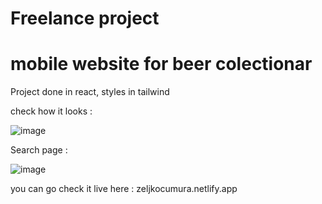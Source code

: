 # Freelance project
# mobile website for beer colectionar

Project done in react, styles in tailwind

check how it looks : 

![image](https://user-images.githubusercontent.com/62839581/116315411-c409ee80-a7b0-11eb-8de8-eca8a30f56f4.png)

Search page : 

![image](https://user-images.githubusercontent.com/62839581/116315441-cff5b080-a7b0-11eb-9750-a96567ebaad5.png)

you can go check it live here : zeljkocumura.netlify.app
